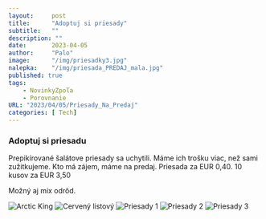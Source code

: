 ```yaml
---
layout:     post
title:      "Adoptuj si priesady"
subtitle:   ""
description: ""
date:       2023-04-05
author:     "Palo"
image:      "/img/priesadky3.jpg"
nalepka:	"/img/priesada_PREDAJ_mala.jpg"
published: true
tags:
    - NovinkyZpoľa
    - Porovnanie
URL: "2023/04/05/Priesady_Na_Predaj"
categories: [ Tech]
---
```

### Adoptuj si priesadu ###
Prepikírované šalátove priesady sa uchytili. Máme ich trošku viac, než sami zužitkujeme.
Kto má zájem, máme na predaj.
Priesada za EUR 0,40. 
10 kusov za EUR 3,50

Možný aj mix odrôd.

![Arctic King](/img/priesada_arctic_king.jpg)
![Cervený listový](/img/priesada_cerveny_listovy.jpg)
![Priesady 1](/img/priesadky1.jpg)
![Priesady 2](/img/priesadky2.jpg)
![Priesady 3](/img/priesadky3.jpg)

